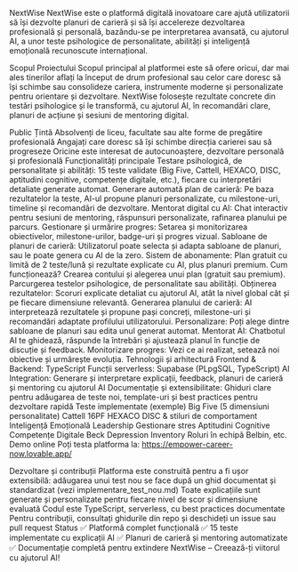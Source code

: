 
NextWise
NextWise este o platformă digitală inovatoare care ajută utilizatorii să își dezvolte planuri de carieră și să își accelereze dezvoltarea profesională și personală, bazându-se pe interpretarea avansată, cu ajutorul AI, a unor teste psihologice de personalitate, abilități și inteligență emoțională recunoscute internațional.

Scopul Proiectului
Scopul principal al platformei este să ofere oricui, dar mai ales tinerilor aflați la început de drum profesional sau celor care doresc să își schimbe sau consolideze cariera, instrumente moderne și personalizate pentru orientare și dezvoltare. NextWise folosește rezultate concrete din testări psihologice și le transformă, cu ajutorul AI, în recomandări clare, planuri de acțiune și sesiuni de mentoring digital.

Public Țintă
Absolvenți de liceu, facultate sau alte forme de pregătire profesională
Angajați care doresc să își schimbe direcția carierei sau să progreseze
Oricine este interesat de autocunoaștere, dezvoltare personală și profesională
Funcționalități principale
Testare psihologică, de personalitate și abilități: 15 teste validate (Big Five, Cattell, HEXACO, DISC, aptitudini cognitive, competențe digitale, etc.), fiecare cu interpretări detaliate generate automat.
Generare automată plan de carieră: Pe baza rezultatelor la teste, AI-ul propune planuri personalizate, cu milestone-uri, timeline și recomandări de dezvoltare.
Mentorat digital cu AI: Chat interactiv pentru sesiuni de mentoring, răspunsuri personalizate, rafinarea planului pe parcurs.
Gestionare și urmărire progres: Setarea și monitorizarea obiectivelor, milestone-urilor, badge-uri și progres vizual.
Sabloane de planuri de carieră: Utilizatorul poate selecta și adapta sabloane de planuri, sau le poate genera cu AI de la zero.
Sistem de abonamente: Plan gratuit cu limită de 2 teste/lună și rezultate explicate cu AI, plus planuri premium.
Cum funcționează?
Crearea contului și alegerea unui plan (gratuit sau premium).
Parcurgerea testelor psihologice, de personalitate sau abilități.
Obținerea rezultatelor: Scoruri explicate detaliat cu ajutorul AI, atât la nivel global cât și pe fiecare dimensiune relevantă.
Generarea planului de carieră: AI interpretează rezultatele și propune pași concreți, milestone-uri și recomandări adaptate profilului utilizatorului.
Personalizare: Poți alege dintre sabloane de planuri sau edita unul generat automat.
Mentorat AI: Chatbotul AI te ghidează, răspunde la întrebări și ajustează planul în funcție de discuție și feedback.
Monitorizare progres: Vezi ce ai realizat, setează noi obiective și urmărește evoluția.
Tehnologii și arhitectură
Frontend & Backend: TypeScript
Funcții serverless: Supabase (PLpgSQL, TypeScript)
AI Integration: Generare și interpretare explicații, feedback, planuri de carieră și mentoring cu ajutorul AI
Documentație și extensibilitate: Ghiduri clare pentru adăugarea de teste noi, template-uri și best practices pentru dezvoltare rapidă
Teste implementate (exemple)
Big Five (5 dimensiuni personalitate)
Cattell 16PF
HEXACO
DISC & stiluri de comportament
Inteligență Emoțională
Leadership
Gestionare stres
Aptitudini Cognitive
Competențe Digitale
Beck Depression Inventory
Roluri în echipă Belbin, etc.
Demo online
Poți testa platforma la: https://empower-career-now.lovable.app/

Dezvoltare și contribuții
Platforma este construită pentru a fi ușor extensibilă: adăugarea unui test nou se face după un ghid documentat și standardizat (vezi implementare_test_nou.md)
Toate explicațiile sunt generate și personalizate pentru fiecare nivel de scor și dimensiune evaluată
Codul este TypeScript, serverless, cu best practices documentate
Pentru contribuții, consultați ghidurile din repo și deschideți un issue sau pull request
Status
✅ Platformă complet funcțională
✅ 15 teste implementate cu explicații AI
✅ Planuri de carieră și mentoring automatizate
✅ Documentație completă pentru extindere
NextWise – Creează-ți viitorul cu ajutorul AI!
